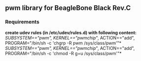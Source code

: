 ## pwm library for BeagleBone Black Rev.C

### Requirements
**create udev rules (in /etc/udev/rules.d) with following content:**
*SUBSYSTEM=="pwm", KERNEL=="pwmchip*", ACTION=="add", PROGRAM="/bin/sh -c 'chgrp -R pwm /sys/class/pwm'"*
*SUBSYSTEM=="pwm", KERNEL=="pwmchip*", ACTION=="add", PROGRAM="/bin/sh -c 'chmod -R g=u /sys/class/pwm'"*
